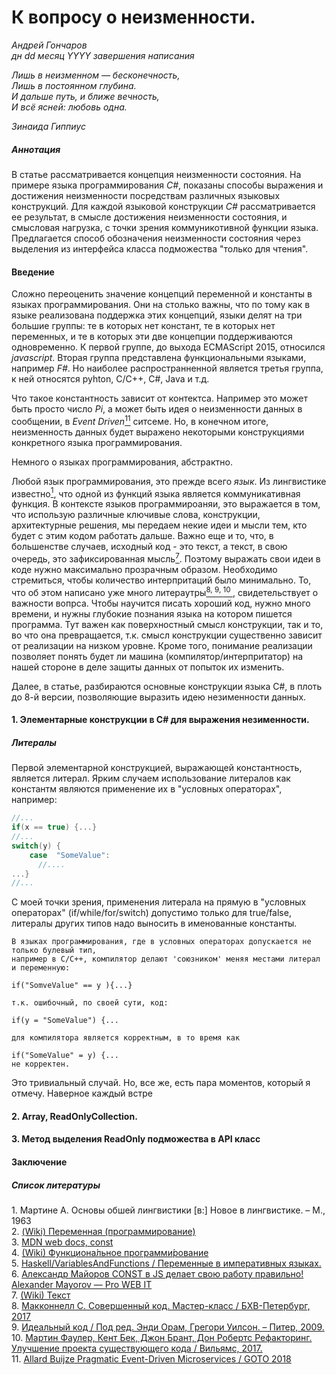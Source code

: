 # К вопросу о неизменности.
*Андрей Гончаров*  
*дн dd месяц YYYY завершения написания*    

*Лишь в неизменном — бесконечность,*  
*Лишь в постоянном глубина.*  
*И дальше путь, и ближе вечность,*  
*И всё ясней: любовь одна.*  

*Зинаида Гиппиус*


##### Аннотация
В статье рассматривается концепция неизменности состояния. На примере языка программирования *C#*, показаны способы выражения и достижения неизменности посредствам различных языковых конструкций. Для каждой языковой конструкции *C#* рассматривается ее результат, в смысле достижения неизменности состояния, и смысловая нагрузка, с точки зрения коммуникотивной функции языка. Предлагается способ обозначения неизменности состояния через выделения из интерфейса класса подможества "только для чтения".    

#### Введение

Сложно переоценить значение концепций переменной и константы в языках программирования. Они на столько важны, что по тому как в языке реализована поддержка этих концепций, языки делят на три большие группы: те в которых нет констант, те в которых нет переменных, и те в которых эти две концепции поддерживаются одновременно. К первой группе, до выхода ECMAScript 2015, относился *javascript*. Вторая группа представлена функциональными языками, например *F#*. Но наиболее распространненной является третья группа, к ней относятся pyhton, C/C++, C#, Java и т.д.

Что такое константность зависит от контектса. Например это может быть просто число *Pi*, а может быть идея о неизменности данных в сообщении, в *Event Driven*[<sup>11</sup>](#11) ситсеме. Но, в конечном итоге, неизменность данных будет выражено некоторыми конструкциями конкретного языка программирования. 

Немного о языках программирования, абстрактно.  

Любой язык программирования, это прежде всего *язык*. Из лингвистике известно[<sup>1</sup>](#1), что одной из функций языка является коммуникативная функция. В контексте языков программироаняи, это выражается в том, что использую различные ключивые слова, конструкции, архитектурные решения, мы передаем некие идеи и мысли тем, кто будет с этим кодом работать дальше. Важно еще и то, что, в большенстве случаев, исходный код - это текст, а текст, в свою очередь, это зафиксированная мысль[<sup>7</sup>](#7). Поэтому выражать свои идеи в коде нужно максимально прозрачным образом. Необходимо стремиться, чтобы количество интерпритаций было минимально. То, что об этом написано уже много литераутры[<sup>8, </sup>](#8)[<sup>9, </sup>](#9)[<sup>10 </sup>](#10), свидетельствует о важности вопрса. Чтобы научится писать хороший код, нужно много времени, и нужны глубокие познания языка на котором пишется программа. Тут важен как поверхностный смысл конструкции, так и то, во что она превращается, т.к. смысл конструкции существенно зависит от реализации на низком уровне. Кроме того, понимание реализации позволяет понять будет ли машина (компилятор/интерпритатор) на нашей стороне в деле защиты данных от попыток их изменить.

Далее, в статье, разбираются основные конструкции языка C#, в плоть до 8-й версии, позволяющие выразить идею незименности данных.  

#### 1. Элементарные конструкции в C# для выражения незименности.
##### Литералы
Первой элементарной конструкцией, выражающей константность, является литерал. Ярким случаем использование литералов как константм являются применение их в "условных операторах", например:
```C#
//...
if(x == true) {...}
//...
switch(y) {
    case  "SomeValue":
      //....
...}
//...
```
С моей точки зрения, применения литерала на прямую в "условных операторах" (if/while/for/switch) допустимо только для true/false, литералы других типов надо выносить в именованные константы. 
```
В языках программирования, где в условных операторах допускается не только булевый тип, 
например в С/С++, компилятор делают 'союзником' меняя местами литерал и переменную:

if("SomveValue" == y ){...}

т.к. ошибочный, по своей сути, код:

if(y = "SomeValue") {...

для компилятора является корректным, в то время как

if("SomeValue" = y) {...
не корректен.

```




Это тривиальный случай. Но, все же, есть пара моментов, который я отмечу.
Наверное каждый встре


[//]: # (литералы, const, readonly static/nonstatic, struct, Шаблон ValueObject, readonly struct, Records, ref struct - оптимизация по памяти, для структур, при возврате. ref readonly - оптимизация по памяти, для структур, при возврате. in param - оптимизация по памяти, для структур, при передаче параметра. - смысловая нагрузка.)

#### 2. Array, ReadOnlyCollection.
[//]: # (Array неверное понимание смысловой нагрузки. IReadOnlyCollection<T>, собственные Readonly - смысловая нагрузка)

#### 3. Метод выделения ReadOnly подможества в API класс
[//]: # (
const в объевлении методов в С++, 
const в объявлении переменных,
конструкция const T& - как оптимизация по памяти, с выражением неизменности.)

#### Заключение
[//]: # (О важности и значимости конструкция указывающих на постоянство.)

##### Список литературы
<a class='anchor' id='1'>1</a>. Мартине А. Основы обшей лингвистики \[в:\] Новое в лингвистике. – М., 1963  
<a class='anchor' id='2'>2</a>. <a href="https://ru.wikipedia.org/wiki/%D0%9F%D0%B5%D1%80%D0%B5%D0%BC%D0%B5%D0%BD%D0%BD%D0%B0%D1%8F_(%D0%BF%D1%80%D0%BE%D0%B3%D1%80%D0%B0%D0%BC%D0%BC%D0%B8%D1%80%D0%BE%D0%B2%D0%B0%D0%BD%D0%B8%D0%B5)">(Wiki) Переменная (программирование)</a>  
<a class='anchor' id='3'>3</a>. <a href="https://developer.mozilla.org/ru/docs/Web/JavaScript/Reference/Statements/const">MDN web docs, const</a>  
<a class='anchor' id='4'>4</a>. <a href="https://ru.wikipedia.org/wiki/%D0%A4%D1%83%D0%BD%D0%BA%D1%86%D0%B8%D0%BE%D0%BD%D0%B0%D0%BB%D1%8C%D0%BD%D0%BE%D0%B5_%D0%BF%D1%80%D0%BE%D0%B3%D1%80%D0%B0%D0%BC%D0%BC%D0%B8%D1%80%D0%BE%D0%B2%D0%B0%D0%BD%D0%B8%D0%B5">(Wiki) Функциона́льное программи́рование</a>  
<a class='anchor' id='5'>5</a>. <a href="https://ru.wikibooks.org/wiki/Haskell/VariablesAndFunctions#%D0%9F%D0%B5%D1%80%D0%B5%D0%BC%D0%B5%D0%BD%D0%BD%D1%8B%D0%B5_%D0%B2_%D0%B8%D0%BC%D0%BF%D0%B5%D1%80%D0%B0%D1%82%D0%B8%D0%B2%D0%BD%D1%8B%D1%85_%D1%8F%D0%B7%D1%8B%D0%BA%D0%B0%D1%85">Haskell/VariablesAndFunctions / Переменные в императивных языках.</a>  
<a class='anchor' id='6'>6</a>. <a href="https://medium.com/@frontman/const-%D0%B2-js-%D0%B4%D0%B5%D0%BB%D0%B0%D0%B5%D1%82-%D1%81%D0%B2%D0%BE%D1%8E-%D1%80%D0%B0%D0%B1%D0%BE%D1%82%D1%83-%D0%BF%D1%80%D0%B0%D0%B2%D0%B8%D0%BB%D1%8C%D0%BD%D0%BE-b346353d9cce">Александр Майоров CONST в JS делает свою работу правильно! Alexander Mayorov — Pro WEB IT</a>  
<a class='anchor' id='7'>7</a>. <a href="https://ru.wikipedia.org/wiki/Текст">(Wiki) Текст</a>  
<a class='anchor' id='8'>8</a>. <a href="https://www.ozon.ru/context/detail/id/142768363/">Макконнелл С. Совершенный код. Мастер-класс / БХВ-Петербург, 2017</a>  
<a class='anchor' id='9'>9</a>. <a href="https://www.ozon.ru/context/detail/id/4187085/">Идеальный код / Под ред. Энди Орам, Грегори Уилсон. – Питер, 2009.</a>  
<a class='anchor' id='10'>10</a>. <a href="https://www.ozon.ru/context/detail/id/4187085/">Мартин Фаулер, Кент Бек, Джон Брант, Дон Робертс Рефакторинг. Улучшение проекта существующего кода / Вильямс, 2017.</a>  
<a class='anchor' id='11'>11</a>. <a href="https://youtu.be/vSd_0zGxsIU">Allard Buijze Pragmatic Event-Driven Microservices / GOTO 2018</a> 


